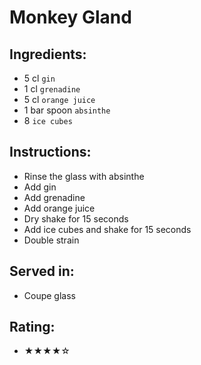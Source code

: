 # Monkey Gland

## Ingredients:
- 5 cl `gin`
- 1 cl `grenadine`
- 5 cl `orange juice`
- 1 bar spoon `absinthe`
- 8 `ice cubes`

## Instructions:
- Rinse the glass with absinthe
- Add gin
- Add grenadine
- Add orange juice
- Dry shake for 15 seconds
- Add ice cubes and shake for 15 seconds
- Double strain

## Served in:
- Coupe glass

## Rating:
- ★★★★☆